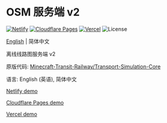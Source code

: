 # OSM 服务端 v2

[![Netlify](http://img.shields.io/netlify/2061d03f-6bf3-4e0d-aa5f-f48949feaaa25?style=flat-square&logo=netlify&logoColor=white&label=Netlify)](//mtr-osm-example-v2.netlify.app)
[![Cloudflare Pages](https://badge.gteh.top/?url=http%3A%2F%2Fmtr-osm-example-v2.pages.dev&style=flat-square&logo=cloudflare&name=Cloudflare+Pages&logoColor=white)](//mtr-osm-example-v2.pages.dev)
[![Vercel](https://badge.gteh.top/vercel/mtr-osm-example-v2?style=flat-square&name=Vercel)](//mtr-osm-example-v2.vercel.app)
![License](https://img.shields.io/badge/License-MIT-blue?style=flat-square)

[English](//github.com/MTR-Offline-System-Map/blob/main/README.md) | 简体中文

离线线路图服务端 v2

原版代码: [Minecraft-Transit-Railway/Transport-Simulation-Core](//github.com/Minecraft-Transit-Railway/Transport-Simulation-Core/tree/master/buildSrc/src/main/resources/website)

语言: English (英语), 简体中文

[Netlify demo](//mtr-osm-example-v2.netlify.app/zh-Hans/)

[Cloudflare Pages demo](//mtr-osm-example-v2.pages.dev/zh-Hans/)

[Vercel demo](//mtr-osm-example-v2.vercel.app/zh-Hans/)